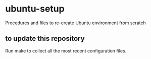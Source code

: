 # ubuntu-setup
Procedures and files to re-create Ubuntu environment from scratch

## to update this repository
Run make to collect all the most recent configuration files.
